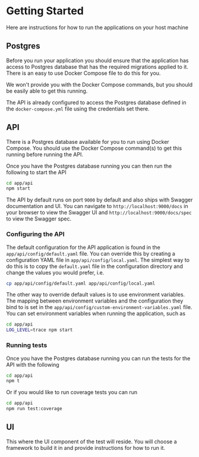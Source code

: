 # Getting Started

Here are instructions for how to run the applications on your host machine

## Postgres

Before you run your application you should ensure that the application has access to Postgres database that has the required migrations applied to it. There is an easy to use Docker Compose file to do this for you.

We won't provide you with the Docker Compose commands, but you should be easily able to get this running.

The API is already configured to access the Postgres database defined in the `docker-compose.yml` file using the credentials set there.

## API

There is a Postgres database available for you to run using Docker Compose. You should use the Docker Compose command(s) to get this running before running the API.

Once you have the Postgres database running you can then run the following to start the API

```bash
cd app/api
npm start
```

The API by default runs on port `9000` by default and also ships with Swagger documentation and UI. You can navigate to `http://localhost:9000/docs` in your browser to view the Swagger UI and `http://localhost:9000/docs/spec` to view the Swagger spec.

### Configuring the API

The default configuration for the API application is found in the `app/api/config/default.yaml` file. You can override this by creating a configuration YAML file in `app/api/config/local.yaml`. The simplest way to do this is to copy the `default.yaml` file in the configuration directory and change the values you would prefer, i.e.

```bash
cp app/api/config/default.yaml app/api/config/local.yaml
```

The other way to override default values is to use environment variables. The mapping between environment variables and the configuration they bind to is set in the `app/api/config/custom-environment-variables.yaml` file. You can set environment variables when running the application, such as

```bash
cd app/api
LOG_LEVEL=trace npm start
```

### Running tests

Once you have the Postgres database running you can run the tests for the API with the following

```bash
cd app/api
npm t
```

Or if you would like to run coverage tests you can run

```bash
cd app/api
npm run test:coverage
```

## UI

This where the UI component of the test will reside. You will choose a framework to build it in and provide instructions for how to run it.
